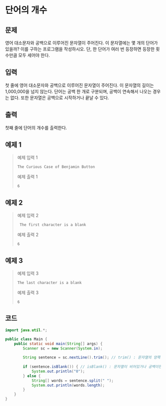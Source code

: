 # 단어의 개수

## 문제
영어 대소문자와 공백으로 이루어진 문자열이 주어진다. 이 문자열에는 몇 개의 단어가 있을까? 이를 구하는 프로그램을 작성하시오. 단, 한 단어가 여러 번 등장하면 등장한 횟수만큼 모두 세어야 한다.

## 입력
첫 줄에 영어 대소문자와 공백으로 이루어진 문자열이 주어진다. 이 문자열의 길이는 1,000,000을 넘지 않는다. 단어는 공백 한 개로 구분되며, 공백이 연속해서 나오는 경우는 없다. 또한 문자열은 공백으로 시작하거나 끝날 수 있다.

## 출력
첫째 줄에 단어의 개수를 출력한다.

## 예제 1

> 예제 입력 1
> ```
> The Curious Case of Benjamin Button
> ```
> 예제 출력 1
> ```
> 6
> ```

## 예제 2

> 예제 입력 2
> ```
>  The first character is a blank
> ```
> 예제 출력 2
> ```
> 6
> ```

## 예제 3

> 예제 입력 3
> ```
> The last character is a blank 
> ```
> 예제 출력 3
> ```
> 6
> ```

## 코드
```java
import java.util.*;

public class Main {
    public static void main(String[] args) {
        Scanner sc = new Scanner(System.in);
        
        String sentence = sc.nextLine().trim(); // trim() : 문자열의 양쪽 공백 제거
        
        if (sentence.isBlank()) { // isBlank() : 문자열이 비어있거나 공백이면 true를 반환
            System.out.println("0");
        } else {
            String[] words = sentence.split(" ");
            System.out.println(words.length);
        }
    }
}
```
